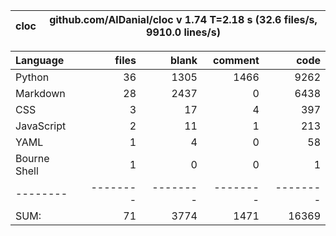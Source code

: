 cloc|github.com/AlDanial/cloc v 1.74  T=2.18 s (32.6 files/s, 9910.0 lines/s)
--- | ---

Language|files|blank|comment|code
:-------|-------:|-------:|-------:|-------:
Python|36|1305|1466|9262
Markdown|28|2437|0|6438
CSS|3|17|4|397
JavaScript|2|11|1|213
YAML|1|4|0|58
Bourne Shell|1|0|0|1
--------|--------|--------|--------|--------
SUM:|71|3774|1471|16369
